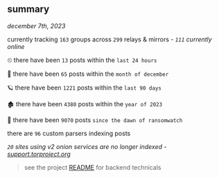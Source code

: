 
## summary
_december 7th, 2023_

currently tracking `163` groups across `299` relays & mirrors - _`111` currently online_

⏲ there have been `13` posts within the `last 24 hours`

🦈 there have been `65` posts within the `month of december`

🪐 there have been `1221` posts within the `last 90 days`

🏚 there have been `4380` posts within the `year of 2023`

🦕 there have been `9070` posts `since the dawn of ransomwatch`

there are `96` custom parsers indexing posts

_`20` sites using v2 onion services are no longer indexed - [support.torproject.org](https://support.torproject.org/onionservices/v2-deprecation/)_

> see the project [README](https://github.com/joshhighet/ransomwatch#ransomwatch--) for backend technicals

